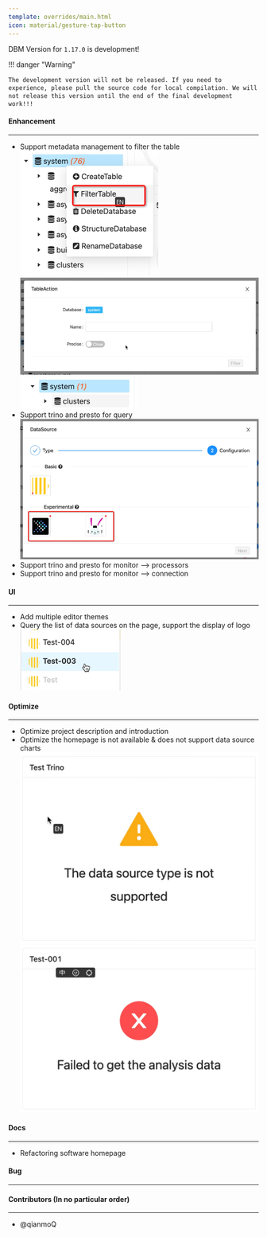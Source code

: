 ```yaml
---
template: overrides/main.html
icon: material/gesture-tap-button
---
```


DBM Version for `1.17.0` is development!

!!! danger "Warning"

    The development version will not be released. If you need to experience, please pull the source code for local compilation. We will not release this version until the end of the final development work!!!

#### Enhancement

---

- Support metadata management to filter the table <br />
![img.png](../../assets/images/versions/1.17.0/img.png) <br />
![img_1.png](../../assets/images/versions/1.17.0/img_1.png) <br />
![img_2.png](../../assets/images/versions/1.17.0/img_2.png) <br />
- Support trino and presto for query <br />
![img_3.png](../../assets/images/versions/1.17.0/img_3.png) <br />
- Support trino and presto for monitor --> processors <br />
- Support trino and presto for monitor --> connection <br />

#### UI

---

- Add multiple editor themes <br />
- Query the list of data sources on the page, support the display of logo <br />
![img_6.png](../../assets/images/versions/1.17.0/img_6.png) <br />

#### Optimize

----

- Optimize project description and introduction <br />
- Optimize the homepage is not available & does not support data source charts <br />
![img_4.png](../../assets/images/versions/1.17.0/img_4.png) <br />
![img_5.png](../../assets/images/versions/1.17.0/img_5.png) <br />

#### Docs

---

- Refactoring software homepage <br />

#### Bug

---

#### Contributors (In no particular order)

---

- @qianmoQ
